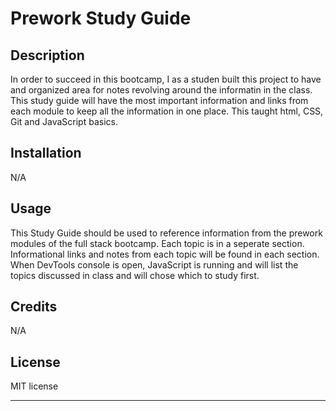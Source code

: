 # Prework Study Guide

## Description


In order to succeed in this bootcamp, I as a studen built this project to have and organized area for notes revolving around the informatin in the class. This study guide will have the most important information and links from each module to keep all the information in one place. This taught html, CSS, Git and JavaScript basics.


## Installation

N/A

## Usage

This Study Guide should be used to reference information from the prework modules of the full stack bootcamp. Each topic is in a seperate section. Informational links and notes from each topic will be found in each section. When DevTools console is open, JavaScript is running and will list the topics discussed in class and will chose which to study first.





## Credits

N/A

## License

MIT license

---

